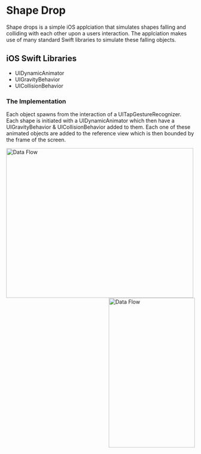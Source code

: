 # Shape Drop
Shape drops is a simple iOS applciation that simulates shapes falling and colliding with each other upon a users interaction. The applciation makes use of many standard Swift libraries to simulate these falling objects.

## iOS Swift Libraries
* UIDynamicAnimator
* UIGravityBehavior
* UICollisionBehavior

### The Implementation

Each object spawns from the interaction of a UITapGestureRecognizer. Each shape is initiated with a UIDynamicAnimator which then have a UIGravityBehavior & UICollisionBehavior added to them. Each one of these animated objects are added to the reference view which is then bounded by the frame of the screen.
<br/>

<a target="_blank"><img align = "left" width = "500" height = "400" src="http://i66.tinypic.com/343kvtv.png" border="0" alt="Data Flow"></a>
<a target="_blank"><img align = "right" width = "230" height = "400" src="https://user-images.githubusercontent.com/27150848/37168566-4514fada-22d3-11e8-95ef-7ad57aa26d12.gif" border="0" alt="Data Flow"></a>
